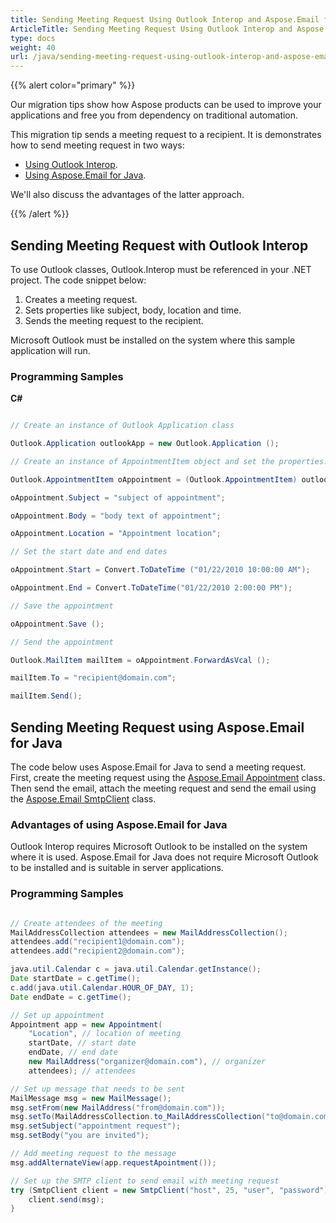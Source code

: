 ```yaml
---
title: Sending Meeting Request Using Outlook Interop and Aspose.Email for Java
ArticleTitle: Sending Meeting Request Using Outlook Interop and Aspose.Email for Java
type: docs
weight: 40
url: /java/sending-meeting-request-using-outlook-interop-and-aspose-email-for-java/
---
```



{{% alert color="primary" %}} 

Our migration tips show how Aspose products can be used to improve your applications and free you from dependency on traditional automation.

This migration tip sends a meeting request to a recipient. It is demonstrates how to send meeting request in two ways:

- [Using Outlook Interop](#sending-meeting-request-with-outlook-interop).
- [Using Aspose.Email for Java](#advantages-of-using-asposeemail-for-java).

We'll also discuss the advantages of the latter approach.

{{% /alert %}} 
## **Sending Meeting Request with Outlook Interop**
To use Outlook classes, Outlook.Interop must be referenced in your .NET project. The code snippet below:

1. Creates a meeting request.
1. Sets properties like subject, body, location and time.
1. Sends the meeting request to the recipient.

Microsoft Outlook must be installed on the system where this sample application will run.
### **Programming Samples**
**C#**

~~~cs

// Create an instance of Outlook Application class

Outlook.Application outlookApp = new Outlook.Application ();

// Create an instance of AppointmentItem object and set the properties:

Outlook.AppointmentItem oAppointment = (Outlook.AppointmentItem) outlookApp.CreateItem (Outlook.OlItemType.olAppointmentItem);

oAppointment.Subject = "subject of appointment";

oAppointment.Body = "body text of appointment";

oAppointment.Location = "Appointment location";

// Set the start date and end dates

oAppointment.Start = Convert.ToDateTime ("01/22/2010 10:00:00 AM");

oAppointment.End = Convert.ToDateTime("01/22/2010 2:00:00 PM");

// Save the appointment

oAppointment.Save ();

// Send the appointment

Outlook.MailItem mailItem = oAppointment.ForwardAsVcal ();

mailItem.To = "recipient@domain.com";

mailItem.Send();


~~~
## **Sending Meeting Request using Aspose.Email for Java**
The code below uses Aspose.Email for Java to send a meeting request. First, create the meeting request using the [Aspose.Email Appointment](https://apireference.aspose.com/email/java/com.aspose.email/Appointment) class. Then send the email, attach the meeting request and send the email using the [Aspose.Email SmtpClient](https://apireference.aspose.com/email/java/com.aspose.email/SmtpClient) class.
### **Advantages of using Aspose.Email for Java**
Outlook Interop requires Microsoft Outlook to be installed on the system where it is used. Aspose.Email for Java does not require Microsoft Outlook to be installed and is suitable in server applications.
### **Programming Samples**

~~~Java

// Create attendees of the meeting
MailAddressCollection attendees = new MailAddressCollection();
attendees.add("recipient1@domain.com");
attendees.add("recipient2@domain.com");

java.util.Calendar c = java.util.Calendar.getInstance();
Date startDate = c.getTime();
c.add(java.util.Calendar.HOUR_OF_DAY, 1);
Date endDate = c.getTime();

// Set up appointment
Appointment app = new Appointment(
    "Location", // location of meeting
    startDate, // start date
    endDate, // end date
    new MailAddress("organizer@domain.com"), // organizer
    attendees); // attendees

// Set up message that needs to be sent
MailMessage msg = new MailMessage();
msg.setFrom(new MailAddress("from@domain.com"));
msg.setTo(MailAddressCollection.to_MailAddressCollection("to@domain.com"));
msg.setSubject("appointment request");
msg.setBody("you are invited");

// Add meeting request to the message
msg.addAlternateView(app.requestApointment());

// Set up the SMTP client to send email with meeting request
try (SmtpClient client = new SmtpClient("host", 25, "user", "password")) {
    client.send(msg);
}

~~~
